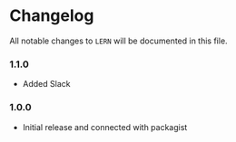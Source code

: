 # Changelog

All notable changes to `LERN` will be documented in this file.

### 1.1.0
- Added Slack

### 1.0.0
- Initial release and connected with packagist
